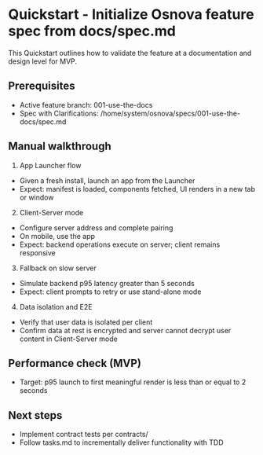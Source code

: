 # Quickstart - Initialize Osnova feature spec from docs/spec.md

This Quickstart outlines how to validate the feature at a documentation and design level for MVP.

## Prerequisites
- Active feature branch: 001-use-the-docs
- Spec with Clarifications: /home/system/osnova/specs/001-use-the-docs/spec.md

## Manual walkthrough
1) App Launcher flow
- Given a fresh install, launch an app from the Launcher
- Expect: manifest is loaded, components fetched, UI renders in a new tab or window

2) Client-Server mode
- Configure server address and complete pairing
- On mobile, use the app
- Expect: backend operations execute on server; client remains responsive

3) Fallback on slow server
- Simulate backend p95 latency greater than 5 seconds
- Expect: client prompts to retry or use stand-alone mode

4) Data isolation and E2E
- Verify that user data is isolated per client
- Confirm data at rest is encrypted and server cannot decrypt user content in Client-Server mode

## Performance check (MVP)
- Target: p95 launch to first meaningful render is less than or equal to 2 seconds

## Next steps
- Implement contract tests per contracts/
- Follow tasks.md to incrementally deliver functionality with TDD


